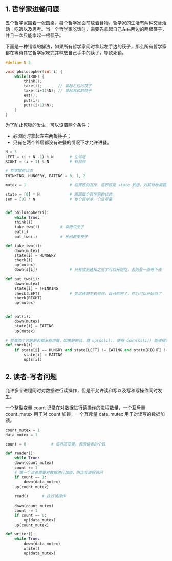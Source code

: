 ## 1. 哲学家进餐问题

五个哲学家围着一张圆桌，每个哲学家面前放着食物。哲学家的生活有两种交替活动：吃饭以及思考。当一个哲学家吃饭时，需要先拿起自己左右两边的两根筷子，并且一次只能拿起一根筷子。

下面是一种错误的解法，如果所有哲学家同时拿起左手边的筷子，那么所有哲学家都在等待其它哲学家吃完并释放自己手中的筷子，导致死锁。

```c
#define N 5

void philosopher(int i) {
    while(TRUE) {
        think();
        take(i);       // 拿起左边的筷子
        take((i+1)%N); // 拿起右边的筷子
        eat();
        put(i);
        put((i+1)%N);
    }
}
```

为了防止死锁的发生，可以设置两个条件：

- 必须同时拿起左右两根筷子；
- 只有在两个邻居都没有进餐的情况下才允许进餐。

```python
N = 5
LEFT = (i + N -1) % N		# 左邻居
RIGHT = (i + 1) % N			# 有邻居

# 哲学家的状态
THINKING, HUNGERY, EATING = 0, 1, 2

mutex = 1					# 临界区的互斥，临界区是 state 数组，对其修改需要互斥

state = [0] * N				# 跟踪每个哲学家的状态
sem = [0] * N				# 每个哲学家一个信号量


def philosopher(i):
    while True:
	think(i)
	take_two(i)			# 拿两只支子
	eat(i)
	put_two(i)			# 放回两支筷子

def take_two(i):
    down(mutex)
    state[i] = HUNGERY
    check(i)
    up(mutex)
    down(s[i])				# 只有收到通知之后才可以开始吃，否则会一直等下去

def put_two(i):
    down(mutex)
    state[i] = THINKING
    check(LEFT) 			# 尝试通知左右邻居，自己吃完了，你们可以开始吃了
    check(RIGHT)
    up(mutex)


def eat(i):
    down(mutex)
    state[i] = EATING
    up(mutex)
    
# 检查两个邻居是否都没有用餐，如果是的话，就 up(&s[i])，使得 down(&s[i]) 能够得到通知并继续执行
def check(i):        
    if state[i] == HUNGRY and state[LEFT] != EATING and state[RIGHT] != EATING:
        state[i] = EATING
        up(s[i])

```

## 2. 读者-写者问题

允许多个进程同时对数据进行读操作，但是不允许读和写以及写和写操作同时发生。

一个整型变量 count 记录在对数据进行读操作的进程数量，一个互斥量 count_mutex 用于对 count 加锁，一个互斥量 data_mutex 用于对读写的数据加锁。

```python
count_mutex = 1
data_mutex = 1

count = 0			# 临界区变量，表示读者的个数 

def reader():
    while True:
	down(count_mutex)
	count += 1
	# 第一个读者需要对数据进行加锁，防止写进程访问
	if count == 1:
	    down(data_mutex)
	up(count_mutex)
		
	read()		# 执行读操作
		
	down(count_mutex)
	count -= 1
	if count == 0:
	    up(data_mutex)
	up(count_mutex)

def writer():
	while True:
        down(data_mutex)
        write()
        up(data_mutex)
```
